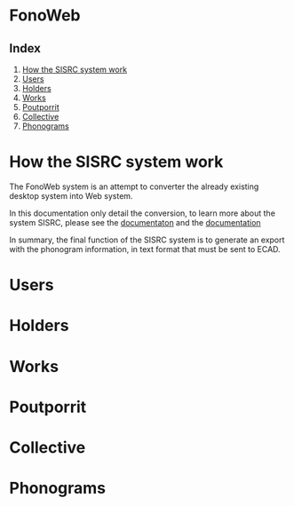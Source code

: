 # FonoWeb

## Index

1. [How the SISRC system work](#how-the-sisrc-system-work-)
2. [Users](#users)
2. [Holders](#holders)
3. [Works](#works)
4. [Poutporrit](#poutporrit-)
5. [Collective](#collective)
6. [Phonograms](#phonograms)

# How the SISRC system work

The FonoWeb system is an attempt to converter the already existing desktop system into Web system.

In this documentation only detail the conversion, to learn more about the system SISRC, please see the
[documentaton](https://pro-musicabr.org.br/isrc/pt-br/why-use/isrc-administration/index.html) and the
[documentation](./manualISRC.pdf)

In summary, the final function of the SISRC system is to generate an export with the phonogram information, in text
format that must be
sent to ECAD.

# Users

# Holders

# Works

# Poutporrit

# Collective

# Phonograms
